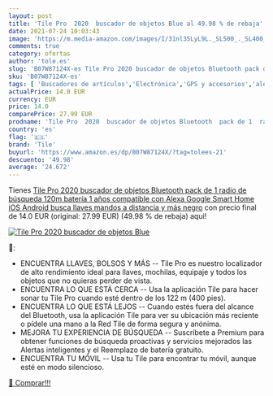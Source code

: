 ```yaml
---
layout: post
title: 'Tile Pro  2020  buscador de objetos Blue al 49.98 % de rebaja'
date: 2021-07-24 10:03:43
image: 'https://m.media-amazon.com/images/I/31nl35LyL9L._SL500_._SL400_.jpg'
comments: true
category: ofertas
author: 'tole.es'
slug: 'B07W87124X-es Tile Pro 2020 buscador de objetos Bluetooth pack de 1...'
sku: 'B07W87124X-es'
tags: [ 'Buscadores de artículos','Electrónica','GPS y accesorios','alexa','tile', ]
actualPrice: 14.0 EUR
currency: EUR
price: 14.0
comparePrice: 27.99 EUR
prodname: 'Tile Pro  2020  buscador de objetos Bluetooth  pack de 1  radio de búsqueda 120m  batería 1 años  compatible con Alexa  Google Smart Home  iOS  Android  busca llaves  mandos a distancia y más  negro'
country: 'es'
flag: '🇪🇸'
brand: 'Tile'
buyurl: 'https://www.amazon.es/dp/B07W87124X/?tag=tolees-21'
descuento: '49.98'
average: '24.672'
---
```


Tienes [Tile Pro  2020  buscador de objetos Bluetooth  pack de 1  radio de búsqueda 120m  batería 1 años  compatible con Alexa  Google Smart Home  iOS  Android  busca llaves  mandos a distancia y más  negro](https://www.amazon.es/dp/B07W87124X/?tag=tolees-21) con precio final de  14.0 EUR (original: 27.99 EUR) (49.98 %  de rebaja) aqui!

[![Tile Pro  2020  buscador de objetos Blue](https://m.media-amazon.com/images/I/31nl35LyL9L._SL500_._SL400_.jpg)](https://www.amazon.es/dp/B07W87124X/?tag=tolees-21)

🔎:

- ENCUENTRA LLAVES, BOLSOS Y MÁS -- Tile Pro es nuestro localizador de alto rendimiento ideal para llaves, mochilas, equipaje y todos los objetos que no quieras perder de vista.
- ENCUENTRA LO QUE ESTÁ CERCA -- Usa la aplicación Tile para hacer sonar tu Tile Pro cuando esté dentro de los 122 m (400 pies).
- ENCUENTRA LO QUE ESTÁ LEJOS -- Cuando estés fuera del alcance del Bluetooth, usa la aplicación Tile para ver su ubicación más reciente o pídele una mano a la Red Tile de forma segura y anónima.
- MEJORA TU EXPERIENCIA DE BÚSQUEDA -- Suscríbete a Premium para obtener funciones de búsqueda proactivas y servicios mejorados las Alertas inteligentes y el Reemplazo de batería gratuito.
- ENCUENTRA TU MÓVIL -- Usa tu Tile para encontrar tu móvil, aunque esté en modo silencioso.

[🛒 Comprar!!!](https://www.amazon.es/dp/B07W87124X/?tag=tolees-21)
